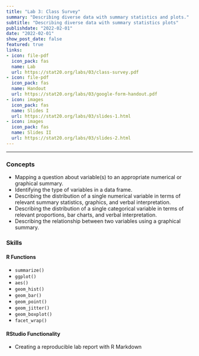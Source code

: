 ```yaml
---
title: "Lab 3: Class Survey"
summary: "Describing diverse data with summary statistics and plots."
subtitle: "Describing diverse data with summary statistics plots"
publishdate: "2022-02-01"
date: "2022-02-01"
show_post_date: false
featured: true
links:
- icon: file-pdf
  icon_pack: fas
  name: Lab
  url: https://stat20.org/labs/03/class-survey.pdf
- icon: file-pdf
  icon_pack: fas
  name: Handout
  url: https://stat20.org/labs/03/google-form-handout.pdf
- icon: images
  icon_pack: fas
  name: Slides I
  url: https://stat20.org/labs/03/slides-1.html
- icon: images
  icon_pack: fas
  name: Slides II
  url: https://stat20.org/labs/03/slides-2.html
---
```


* * *

### Concepts
- Mapping a question about variable(s) to an appropriate numerical or graphical summary.
- Identifying the type of variables in a data frame.
- Describing the distribution of a single numerical variable in terms of relevant summary statistics, graphics, and verbal interpretation.
- Describing the distribution of a single categorical variable in terms of relevant proportions, bar charts, and verbal interpretation.
- Describing the relationship between two variables using a graphical summary.

### Skills

#### R Functions
- `summarize()`
- `ggplot()`
- `aes()`
- `geom_hist()`
- `geom_bar()`
- `geom_point()`
- `geom_jitter()`
- `geom_boxplot()`
- `facet_wrap()`

#### RStudio Functionality
- Creating a reproducible lab report with R Markdown